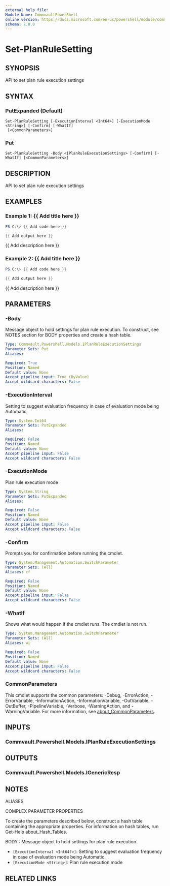 ```yaml
---
external help file:
Module Name: CommvaultPowerShell
online version: https://docs.microsoft.com/en-us/powershell/module/commvaultpowershell/set-planrulesetting
schema: 2.0.0
---
```


# Set-PlanRuleSetting

## SYNOPSIS
API to set plan rule execution settings

## SYNTAX

### PutExpanded (Default)
```
Set-PlanRuleSetting [-ExecutionInterval <Int64>] [-ExecutionMode <String>] [-Confirm] [-WhatIf]
 [<CommonParameters>]
```

### Put
```
Set-PlanRuleSetting -Body <IPlanRuleExecutionSettings> [-Confirm] [-WhatIf] [<CommonParameters>]
```

## DESCRIPTION
API to set plan rule execution settings

## EXAMPLES

### Example 1: {{ Add title here }}
```powershell
PS C:\> {{ Add code here }}

{{ Add output here }}
```

{{ Add description here }}

### Example 2: {{ Add title here }}
```powershell
PS C:\> {{ Add code here }}

{{ Add output here }}
```

{{ Add description here }}

## PARAMETERS

### -Body
Message object to hold settings for plan rule execution.
To construct, see NOTES section for BODY properties and create a hash table.

```yaml
Type: Commvault.Powershell.Models.IPlanRuleExecutionSettings
Parameter Sets: Put
Aliases:

Required: True
Position: Named
Default value: None
Accept pipeline input: True (ByValue)
Accept wildcard characters: False
```

### -ExecutionInterval
Setting to suggest evaluation frequency in case of evaluation mode being Automatic.

```yaml
Type: System.Int64
Parameter Sets: PutExpanded
Aliases:

Required: False
Position: Named
Default value: None
Accept pipeline input: False
Accept wildcard characters: False
```

### -ExecutionMode
Plan rule execution mode

```yaml
Type: System.String
Parameter Sets: PutExpanded
Aliases:

Required: False
Position: Named
Default value: None
Accept pipeline input: False
Accept wildcard characters: False
```

### -Confirm
Prompts you for confirmation before running the cmdlet.

```yaml
Type: System.Management.Automation.SwitchParameter
Parameter Sets: (All)
Aliases: cf

Required: False
Position: Named
Default value: None
Accept pipeline input: False
Accept wildcard characters: False
```

### -WhatIf
Shows what would happen if the cmdlet runs.
The cmdlet is not run.

```yaml
Type: System.Management.Automation.SwitchParameter
Parameter Sets: (All)
Aliases: wi

Required: False
Position: Named
Default value: None
Accept pipeline input: False
Accept wildcard characters: False
```

### CommonParameters
This cmdlet supports the common parameters: -Debug, -ErrorAction, -ErrorVariable, -InformationAction, -InformationVariable, -OutVariable, -OutBuffer, -PipelineVariable, -Verbose, -WarningAction, and -WarningVariable. For more information, see [about_CommonParameters](http://go.microsoft.com/fwlink/?LinkID=113216).

## INPUTS

### Commvault.Powershell.Models.IPlanRuleExecutionSettings

## OUTPUTS

### Commvault.Powershell.Models.IGenericResp

## NOTES

ALIASES

COMPLEX PARAMETER PROPERTIES

To create the parameters described below, construct a hash table containing the appropriate properties. For information on hash tables, run Get-Help about_Hash_Tables.


BODY <IPlanRuleExecutionSettings>: Message object to hold settings for plan rule execution.
  - `[ExecutionInterval <Int64?>]`: Setting to suggest evaluation frequency in case of evaluation mode being Automatic.
  - `[ExecutionMode <String>]`: Plan rule execution mode

## RELATED LINKS

